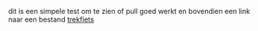 dit is een simpele test om te zien of pull goed werkt
en bovendien een link naar een bestand
[trekfiets](best/trek%20fiets%20computer.pdf)
